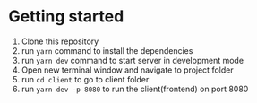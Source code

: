 # Getting started
1) Clone this repository
2) run ```yarn``` command to install the dependencies
3) run ```yarn dev``` command to start server in development mode
4) Open new terminal window and navigate to project folder
5) run ```cd client``` to go to client folder
6) run ```yarn dev -p 8080``` to run the client(frontend) on port 8080
